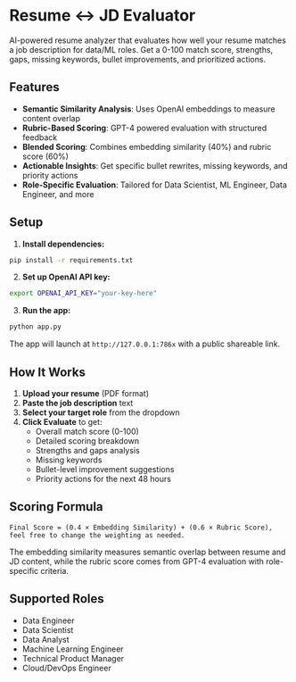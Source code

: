# Resume ↔ JD Evaluator

AI-powered resume analyzer that evaluates how well your resume matches a job description for data/ML roles. Get a 0-100 match score, strengths, gaps, missing keywords, bullet improvements, and prioritized actions.

## Features

- **Semantic Similarity Analysis**: Uses OpenAI embeddings to measure content overlap
- **Rubric-Based Scoring**: GPT-4 powered evaluation with structured feedback
- **Blended Scoring**: Combines embedding similarity (40%) and rubric score (60%)
- **Actionable Insights**: Get specific bullet rewrites, missing keywords, and priority actions
- **Role-Specific Evaluation**: Tailored for Data Scientist, ML Engineer, Data Engineer, and more

## Setup

1. **Install dependencies:**
```bash
pip install -r requirements.txt
```

2. **Set up OpenAI API key:**
```bash
export OPENAI_API_KEY="your-key-here"
```

3. **Run the app:**
```bash
python app.py
```

The app will launch at `http://127.0.0.1:786x` with a public shareable link.

## How It Works

1. **Upload your resume** (PDF format)
2. **Paste the job description** text
3. **Select your target role** from the dropdown
4. **Click Evaluate** to get:
   - Overall match score (0-100)
   - Detailed scoring breakdown
   - Strengths and gaps analysis
   - Missing keywords
   - Bullet-level improvement suggestions
   - Priority actions for the next 48 hours

## Scoring Formula

```
Final Score = (0.4 × Embedding Similarity) + (0.6 × Rubric Score), feel free to change the weighting as needed.
```

The embedding similarity measures semantic overlap between resume and JD content, while the rubric score comes from GPT-4 evaluation with role-specific criteria.

## Supported Roles

- Data Engineer
- Data Scientist
- Data Analyst
- Machine Learning Engineer
- Technical Product Manager
- Cloud/DevOps Engineer